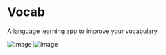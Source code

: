 # Vocab

A language learning app to improve your vocabulary.

![image](https://github.com/lvanderveekens/vocab/assets/6907423/d1983d67-7b8e-49ec-b7a0-655f2fc71fde)
![image](https://github.com/lvanderveekens/vocab/assets/6907423/a5bf4b44-c51b-472d-b6bd-a7c50ff4d3cd)
